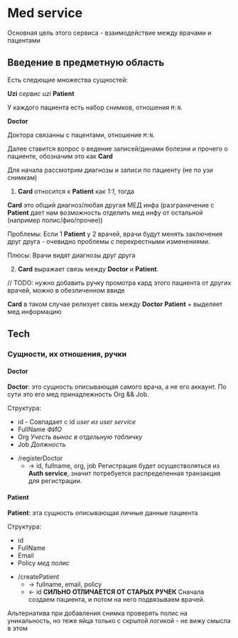 # Med service

Основная цель этого сервиса - взаимодействие между врачами и пацентами

## Введение в предметную область

Есть следющие множества сущностей:

__Uzi__ _сервис uzi_
__Patient__

У каждого пациента есть набор снимков, отношения `M:N`.

__Doctor__

Доктора связанны с пацентами, отношение `M:N`.

Далее ставится вопрос о ведение записей/динами болезни и прочего о пациенте, обозначим это как __Card__

Для начала рассмотрим диагнозы и записи по пациенту (не по узи снимкам)

1) __Card__ относится к __Patient__ как _1:1_, тогда 

__Card__ это общий диагноз/любая другая МЕД инфа (разграничение с __Patient__ дает нам возможность отделить мед инфу от остальной (например полис/фио/прочее))

Проблемы: Если 1 __Patient__ у 2 врачей, врачи будут менять заключения друг друга - очевидно проблемы с перекрестными изменениями.

Плюсы: Врачи видят диагнозы друг друга

2) __Card__ выражает связь между __Doctor__ и __Patient__.

// TODO: нужно добавить ручку промотра кард этого пациента от других врачей, можно в обезличенном ввиде

__Card__ в таком случае релизует связь между __Doctor__ __Patient__ + выделяет мед информацию

## Tech
### Сущности, их отношения, ручки

#### Doctor

__Doctor__: это сущность описывающая самого врача, а не его аккаунт. По сути это его мед принадлежность Org && Job.

Структура:
* id - Совпадает с id _user из user service_
* FullName _ФИО_
* Org _Учесть вынос в отдельную табличку_
* Job _Должность_

+ /registerDoctor
    - -> id, fullname, org, job
Регистрация будет осуществоляться из __Auth service__, значит потребуется распределенная транзакция для регистрации.

#### Patient

__Patient__: эта сущность описывающая личные данные пациента

Структура:
* id 
* FullName   
* Email  
* Policy _мед полис_

+ /createPatient
    - -> fullname, email, policy
    - <- id
__СИЛЬНО ОТЛИЧАЕТСЯ ОТ СТАРЫХ РУЧЕК__
Сначала создаем пациента, и потом на него подвязываем врачей.

Альтернатива при добавления снимка проверять полис на уникальность, но теже яйца только с скрытой логикой - не вижу смысла в этом



